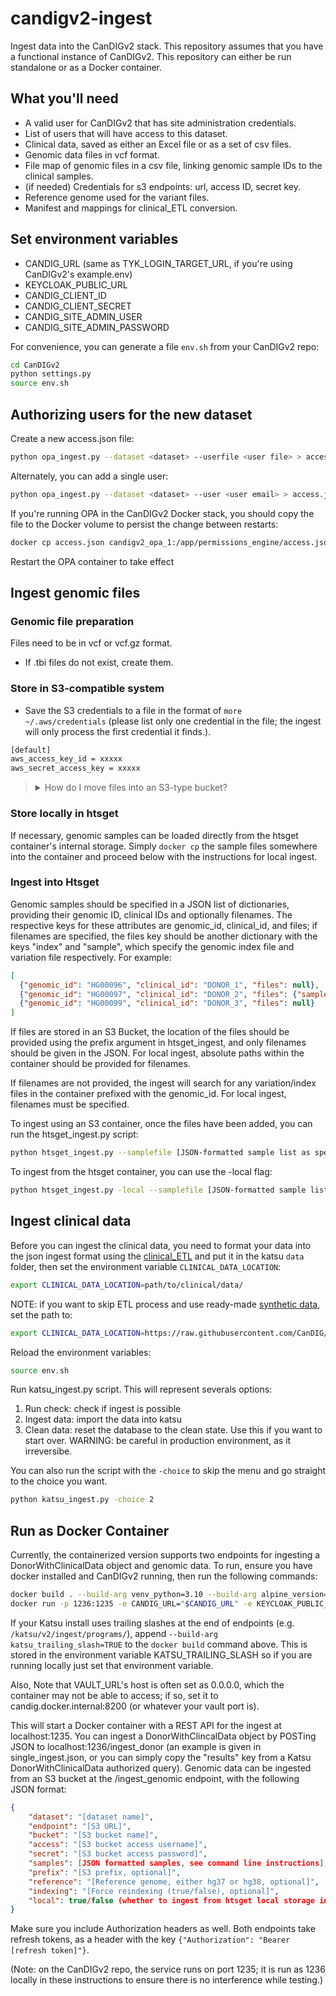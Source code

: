 # candigv2-ingest

Ingest data into the CanDIGv2 stack. This repository assumes that you have a functional instance of CanDIGv2.
This repository can either be run standalone or as a Docker container.

## What you'll need

* A valid user for CanDIGv2 that has site administration credentials.
* List of users that will have access to this dataset.
* Clinical data, saved as either an Excel file or as a set of csv files.
* Genomic data files in vcf format.
* File map of genomic files in a csv file, linking genomic sample IDs to the clinical samples.
* (if needed) Credentials for s3 endpoints: url, access ID, secret key.
* Reference genome used for the variant files.
* Manifest and mappings for clinical_ETL conversion.

## Set environment variables

* CANDIG_URL (same as TYK_LOGIN_TARGET_URL, if you're using CanDIGv2's example.env)
* KEYCLOAK_PUBLIC_URL
* CANDIG_CLIENT_ID
* CANDIG_CLIENT_SECRET
* CANDIG_SITE_ADMIN_USER
* CANDIG_SITE_ADMIN_PASSWORD

For convenience, you can generate a file `env.sh` from your CanDIGv2 repo:

```bash
cd CanDIGv2
python settings.py
source env.sh
```

## Authorizing users for the new dataset

Create a new access.json file:

```bash
python opa_ingest.py --dataset <dataset> --userfile <user file> > access.json
```

Alternately, you can add a single user:

```bash
python opa_ingest.py --dataset <dataset> --user <user email> > access.json
```

If you're running OPA in the CanDIGv2 Docker stack, you should copy the file to the Docker volume to persist the change between restarts:

```bash
docker cp access.json candigv2_opa_1:/app/permissions_engine/access.json
```

Restart the OPA container to take effect

## Ingest genomic files

### Genomic file preparation

Files need to be in vcf or vcf.gz format.

* If .tbi files do not exist, create them.

### Store in S3-compatible system

* Save the S3 credentials to a file in the format of `more ~/.aws/credentials` (please list only one credential in the file; the ingest will only process the first credential it finds.).

```bash
[default]
aws_access_key_id = xxxxx
aws_secret_access_key = xxxxx
```

<blockquote><details><summary>How do I move files into an S3-type bucket?</summary>
Ingest files into S3-compatible stores one endpoint/bucket at a time.

```bash
python s3_ingest.py --sample <sample>|--samplefile <samplefile> --endpoint <S3 endpoint> --bucket <S3 bucket> --awsfile <aws credentials>
```

</details></blockquote>

### Store locally in htsget
If necessary, genomic samples can be loaded directly from the htsget container's internal storage. Simply `docker cp` the sample files somewhere into the container and proceed below with the instructions for local ingest.

### Ingest into Htsget

Genomic samples should be specified in a JSON list of dictionaries, providing their genomic ID, clinical IDs and optionally filenames.
The respective keys for these attributes are genomic_id, clinical_id, and files; if filenames are specified, the files key
should be another dictionary with the keys "index" and "sample", which specify the genomic index file and variation file respectively.
For example:

```json
[
  {"genomic_id": "HG00096", "clinical_id": "DONOR_1", "files": null}, 
  {"genomic_id": "HG00097", "clinical_id": "DONOR_2", "files": {"sample": "HG97_SAMPLE.vcf.gz", "index": "HG97_SAMPLE.vcf.gz.tbi"}}
  {"genomic_id": "HG00099", "clinical_id": "DONOR_3", "files": null}
]
```
If files are stored in an S3 Bucket, the location of the files should be provided using the prefix argument in htsget_ingest, and only filenames should be given in the JSON.
For local ingest, absolute paths within the container should be provided for filenames.

If filenames are not provided, the ingest will search for any variation/index files in the container prefixed with the genomic_id.
For local ingest, filenames must be specified.

To ingest using an S3 container, once the files have been added, you can run the htsget_ingest.py script:
```bash
python htsget_ingest.py --samplefile [JSON-formatted sample list as specified] --dataset <dataset>  --awsfile <aws credentials> --endpoint <S3 endpoint> --bucket <S3 bucket> --prefix <optional, prefix for files in S3 bucket> --reference <reference genome, either hg37 or hg38> --indexing <optional, force re-index>
```

To ingest from the htsget container, you can use the -local flag:
```bash
python htsget_ingest.py -local --samplefile [JSON-formatted sample list] --dataset <dataset>  --reference <reference genome, either hg37 or hg38> --indexing <optional, force re-index>
```


## Ingest clinical data

Before you can ingest the clinical data, you need to format your data into the json ingest format using the [clinical_ETL](https://github.com/CanDIG/clinical_ETL_data) and put it in the katsu `data` folder, then set the environment variable `CLINICAL_DATA_LOCATION`:

```bash
export CLINICAL_DATA_LOCATION=path/to/clinical/data/
```

NOTE: if you want to skip ETL process and use ready-made [synthetic data](https://github.com/CanDIG/katsu/tree/develop/chord_metadata_service/mohpackets/data/small_dataset/synthetic_data), set the path to:

```bash
export CLINICAL_DATA_LOCATION=https://raw.githubusercontent.com/CanDIG/katsu/develop/chord_metadata_service/mohpackets/data/small_dataset/synthetic_data/
```

Reload the environment variables:

```bash
source env.sh
```

Run katsu_ingest.py script. This will represent severals options:

1. Run check: check if ingest is possible
2. Ingest data: import the data into katsu
3. Clean data: reset the database to the clean state. Use this if you want to start over. WARNING: be careful in production environment, as it irreversibe.

You can also run the script with the `-choice` to skip the menu and go straight to the choice you want.

```bash
python katsu_ingest.py -choice 2
```

## Run as Docker Container
Currently, the containerized version supports two endpoints for ingesting a DonorWithClinicalData object and genomic data.
To run, ensure you have docker installed and CanDIGv2 running, then run the following commands:
```bash
docker build . --build-arg venv_python=3.10 --build-arg alpine_version=3.14 -t ingest_app
docker run -p 1236:1235 -e CANDIG_URL="$CANDIG_URL" -e KEYCLOAK_PUBLIC_URL="$KEYCLOAK_PUBLIC_URL" -e VAULT_URL="http://candig.docker.internal:8200" -e CANDIG_CLIENT_ID="$CANDIG_CLIENT_ID" -e CANDIG_CLIENT_SECRET="$CANDIG_CLIENT_SECRET" --name candig-ingest-dev --add-host candig.docker.internal:[YOUR LOCAL IP] ingest_app
```
If your Katsu install uses trailing slashes at the end of endpoints (e.g. `/katsu/v2/ingest/programs/`), append `--build-arg katsu_trailing_slash=TRUE` to the `docker build` command above. This is stored in the environment variable KATSU_TRAILING_SLASH so if you are running locally just set that environment variable.

Also, Note that VAULT_URL's host is often set as 0.0.0.0, which the container may not be able to access;
if so, set it to candig.docker.internal:8200 (or whatever your vault port is).


This will start a Docker container with a REST API for the ingest at localhost:1235. You can ingest a DonorWithClincalData object by POSTing JSON to localhost:1236/ingest_donor (an example is given in single_ingest.json, or you can simply copy the "results" key from a Katsu DonorWithClinicalData authorized query). 
Genomic data can be ingested from an S3 bucket at the /ingest_genomic endpoint, with the following JSON format:
```json
{
    "dataset": "[dataset name]",
    "endpoint": "[S3 URL]",
    "bucket": "[S3 bucket name]",
    "access": "[S3 bucket access username]",
    "secret": "[S3 bucket access password]",
    "samples": [JSON formatted samples, see command line instructions],
    "prefix": "[S3 prefix, optional]",
    "reference": "[Reference genome, either hg37 or hg38, optional]",
    "indexing": "[Force reindexing (true/false), optional]",
    "local": true/false (whether to ingest from htsget local storage instead of s3)
}
```
Make sure you include Authorization headers as well. Both endpoints take refresh tokens, as a header with the key `{"Authorization": "Bearer [refresh token]"}`.

(Note: on the CanDIGv2 repo, the service runs on port 1235; it is run as 1236 locally in these instructions to ensure there is no
interference while testing.)